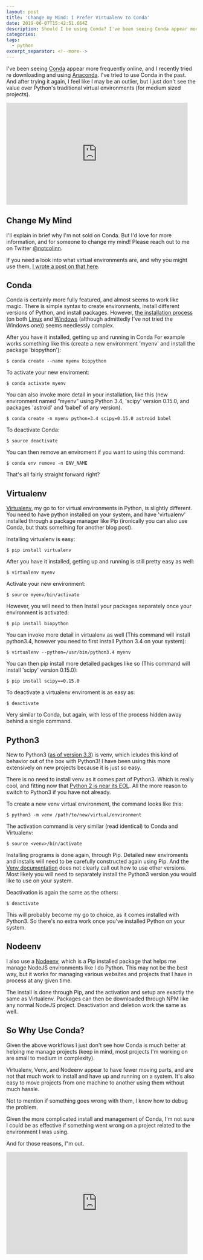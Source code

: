 ```yaml
---
layout: post
title: 'Change my Mind: I Prefer Virtualenv to Conda'
date: 2019-06-07T15:42:51.664Z
description: Should I be using Conda? I've been seeing Conda appear more frequently online, and I recently tried re downloading and using Anaconda. I've tried to use Conda in the past. And after trying it again, I feel like I may be an outlier, but I just don't see the value over Python's traditional virtual environments (for medium sized projects). 
categories: 
tags:
  - python
excerpt_separator: <!--more-->
---
```

I've been seeing [Conda](https://docs.conda.io/en/latest/) appear more frequently online, and I recently tried re downloading and using [Anaconda](https://www.anaconda.com/). I've tried to use Conda in the past. And after trying it again, I feel like I may be an outlier, but I just don't see the value over Python's traditional virtual environments (for medium sized projects). 

<!--more-->

<iframe src="https://giphy.com/embed/xT1R9BLOlJKAbuc1MY" width="480" height="270" frameBorder="0" class="giphy-embed" allowFullScreen></iframe><p><a href="https://giphy.com/gifs/sharktank-shark-tank-918-xT1R9BLOlJKAbuc1MY"></a></p>

## Change My Mind

I'll explain in brief why I'm not sold on Conda. But I'd love for more information, and for someone to change my mind! Please reach out to me on Twitter [@notcolinn](https://twitter.com/notcolinn).

If you need a look into what virtual environments are, and why you might use them, [I wrote a post on that here](https://colingallagher.me/blog/2019-02-06-virtual-environments-in-python-and-more/).

## Conda

Conda is certainly more fully featured, and almost seems to work like magic. There is simple syntax to create environments, install different versions of Python, and install packages. However, [the installation process](https://docs.anaconda.com/anaconda/install/) (on both [Linux](https://docs.anaconda.com/anaconda/install/linux/) and [Windows](https://docs.anaconda.com/anaconda/install/windows/) (although admittedly I've not tried the Windows one)) seems needlessly complex.

After you have it installed, getting up and running in Conda For example works something like this (create a new environment 'myenv' and install the package 'biopython'): 

`$ conda create --name myenv biopython`

To activate your new enviroment:

`$ conda activate myenv`

You can also invoke more detail in your installation, like this (new environment named “myenv” using Python 3.4, 'scipy' version 0.15.0, and packages 'astroid' and 'babel' of any version). 

`$ conda create -n myenv python=3.4 scipy=0.15.0 astroid babel`

To deactivate Conda:

`$ source deactivate`

You can then remove an enviroment if you want to using this command:

`$ conda env remove -n ENV_NAME`

That's all fairly straight forward right?

## Virtualenv

[Virtualenv](https://virtualenv.pypa.io/en/latest/), my go to for virtual environments in Python, is slightly different. You need to have python installed on your system, and have 'virtualenv' installed through a package manager like Pip (ironically you can also use Conda, but thats something for another blog post).

Installing virtualenv is easy:

`$ pip install virtualenv`

After you have it installed, getting up and running is still pretty easy as well:

`$ virtualenv myenv`

Activate your new environment:

`$ source myenv/bin/activate`

However, you will need to then Install your packages separately once your environment is activated:

`$ pip install biopython`

You can invoke more detail in virtualenv as well (This command will install python3.4, however you need to first install Python 3.4 on your system):

`$ virtualenv --python=/usr/bin/python3.4 myenv`

You can then pip install more detailed packges like so (This command will install 'scipy' version 0.15.0):

`$ pip install scipy==0.15.0`

To deactivate a virtualenv enviroment is as easy as:

`$ deactivate`

Very similar to Conda, but again, with less of the process hidden away behind a single command.

## Python3

New to Python3 ([as of version 3.3](https://docs.python.org/3/library/venv.html)) is venv, which icludes this kind of behavior out of the box with Python3! I have been using this more extensively on new projects because it is just so easy.

There is no need to install venv as it comes part of Python3. Which is really cool, and fitting now that [Python 2 is near its EOL](https://pythonclock.org/). All the more reason to switch to Python3 if you have not already.

To create a new venv virtual environment, the command looks like this:

`$ python3 -m venv /path/to/new/virtual/environment`

The activation command is very similar (read identical) to Conda and Virtualenv:

`$ source <venv>/bin/activate`

Installing programs is done again, through Pip. Detailed new enviroments and installs will need to be carefully constructed again using Pip. And the [Venv documentation](https://docs.python.org/3/library/venv.html) does not clearly call out how to use other versions. Most likely you will need to separately install the Python3 version you would like to use on your system.

Deactivation is again the same as the others:

`$ deactivate`

This will probably become my go to choice, as it comes installed with Python3. So there's no extra work once you've installed Python on your system.

## Nodeenv

I also use a [Nodeenv](https://github.com/ekalinin/nodeenv), which is a Pip installed package that helps me manage NodeJS environments like I do Python. This may not be the best way, but it works for managing various websites and projects that I have in process at any given time.

The install is done through Pip, and the activation and setup are exactly the same as Virtualenv. Packages can then be downloaded through NPM like any normal NodeJS project. Deactivation and deletion work the same as well.

## So Why Use Conda?

Given the above workflows I just don't see how Conda is much better at helping me manage projects (keep in mind, most projects I'm working on are small to medium in complexity).

Virtualenv, Venv, and Nodeenv appear to have fewer moving parts, and are not that much work to install and have up and running on a system. It's also easy to move projects from one machine to another using them without much hassle. 

Not to mention if something goes wrong with them, I know how to debug the problem. 

Given the more complicated install and management of Conda, I'm not sure I could be as effective if something went wrong on a project related to the environment I was using.

And for those reasons, I"m out.

<iframe src="https://giphy.com/embed/xT1R9N29oJ3ZISU9oI" width="480" height="270" frameBorder="0" class="giphy-embed" allowFullScreen></iframe><p><a href="https://giphy.com/gifs/sharktank-shark-tank-sharktankabc-xT1R9N29oJ3ZISU9oI"></a></p>
